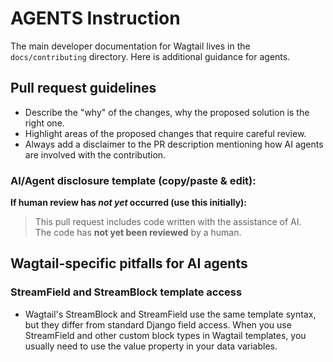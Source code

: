 # AGENTS Instruction

The main developer documentation for Wagtail lives in the `docs/contributing` directory. Here is additional guidance for agents.

## Pull request guidelines

- Describe the "why" of the changes, why the proposed solution is the right one.
- Highlight areas of the proposed changes that require careful review.
- Always add a disclaimer to the PR description mentioning how AI agents are involved with the contribution.

### AI/Agent disclosure template (copy/paste & edit):

**If human review has *not yet* occurred (use this initially):**
> This pull request includes code written with the assistance of AI.  
> The code has **not yet been reviewed** by a human.

## Wagtail-specific pitfalls for AI agents

### StreamField and StreamBlock template access

- Wagtail's StreamBlock and StreamField use the same template syntax, but they differ from standard Django field access. When you use StreamField and other custom block types in Wagtail templates, you usually need to use the value property in your data variables. 

